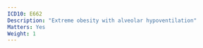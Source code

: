```yaml
---
ICD10: E662
Description: "Extreme obesity with alveolar hypoventilation"
Matters: Yes
Weight: 1
---
```

